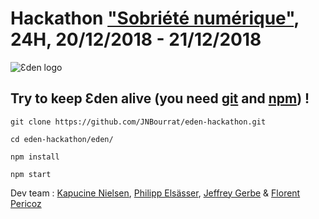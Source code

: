 # Hackathon ["Sobriété numérique"](https://theshiftproject.org/article/pour-une-sobriete-numerique-rapport-shift/), 24H, 20/12/2018 - 21/12/2018

![Ɛden logo](https://i.imgur.com/FbXSn59.png)

## Try to keep Ɛden alive (you need [git](https://git-scm.com/) and [npm](https://www.npmjs.com/)) !

`git clone https://github.com/JNBourrat/eden-hackathon.git`

`cd eden-hackathon/eden/`

`npm install`

`npm start`

Dev team : [Kapucine Nielsen](https://github.com/kapucinenielsen), [Philipp Elsässer](https://github.com/PhilippElsaesser), [Jeffrey Gerbe](https://github.com/yoshimitsutekken4) & [Florent Pericoz](https://github.com/perticoz)
